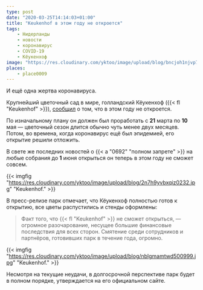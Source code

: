 ```yaml
---
type: post
date: "2020-03-25T14:14:03+01:00"
title: "Keukenhof в этом году не откроется"
tags:
    - Нидерланды
    - новости
    - коронавирус
    - COVID-19
    - Кёукенхоф
image: "https://res.cloudinary.com/yktoo/image/upload/blog/bncjoh1njvp73582.jpg"
places:
    - place0009
---
```


И ещё одна жертва коронавируса.

Крупнейший цветочный сад в мире, голландский Кёукенхоф ({{< fl "Keukenhof" >}}), [сообщил](https://keukenhof.nl/en/keukenhof-will-not-open-on-march-21/) о том, что в этом году не откроется.

<!--more-->

По изначальному плану он должен был проработать с **21** марта по **10** мая — цветочный сезон длится обычно чуть менее двух месяцев. Потом, во времена, когда коронавирус ещё был эпидемией, его открытие решили отложить.

В свете же последних новостей о {{< a "0692" "полном запрете" >}} на любые собрания до **1** июня открыться он теперь в этом году не сможет совсем.

{{< imgfig "https://res.cloudinary.com/yktoo/image/upload/blog/2n7h9yvbxqiz0232.jpg" "Keukenhof." >}}

В пресс-релизе парк отмечает, что Кёукенхоф полностью готов к открытию, все цветы распустились и стенды оформлены:

> Факт того, что {{< fl "Keukenhof" >}} не сможет открыться, — огромное разочарование, несущее большие финансовые последствия для всех сторон. Смятение среди сотрудников и партнёров, готовивших парк в течение года, огромно.

{{< imgfig "https://res.cloudinary.com/yktoo/image/upload/blog/nblgmamtwd500999.jpg" "Keukenhof." >}}

Несмотря на текущие неудачи, в долгосрочной перспективе парк будет в полном порядке, утверждается на его официальном сайте.